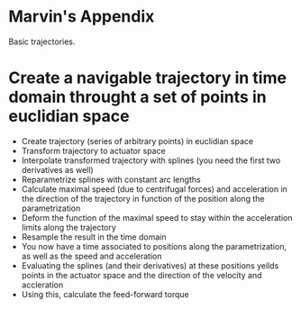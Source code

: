 Marvin's Appendix
=================
Basic trajectories.

# Create a navigable trajectory in time domain throught a set of points in euclidian space
- Create trajectory (series of arbitrary points) in euclidian space
- Transform trajectory to actuator space
- Interpolate transformed trajectory with splines (you need the first two derivatives as well)
- Reparametrize splines with constant arc lengths
- Calculate maximal speed (due to centrifugal forces) and acceleration in the direction of the trajectory in function of the position along the parametrization
- Deform the function of the maximal speed to stay within the acceleration limits along the trajectory
- Resample the result in the time domain
- You now have a time associated to positions along the parametrization, as well as the speed and acceleration
- Evaluating the splines (and their derivatives) at these positions yeilds points in the actuator space and the direction of the velocity and accleration
- Using this, calculate the feed-forward torque
